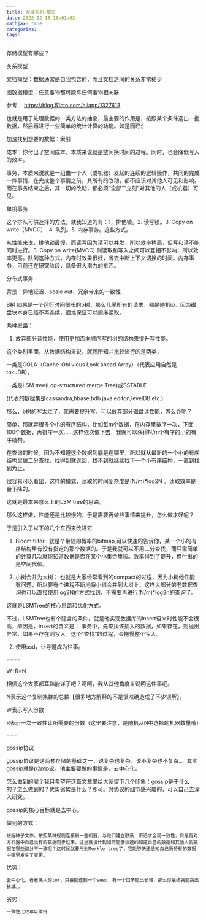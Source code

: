 ```yaml
---
title: 存储系列-概览
date: 2022-02-18 10:01:03
mathjax: true
categories:
tags: 
---
```


存储模型有哪些？

关系模型

文档模型：数据通常是自我包含的，而且文档之间的关系非常稀少

图数据模型：任意事物都可能与任何事物相关联

参考：
https://blog.51cto.com/aliapp/1327613

也就是用于处理数据的一类方法的抽象，最主要的作用是，按照某个条件选出一批数据，然后再进行一些简单的统计计算的功能。如是而已:)

加速找到想要的数据：索引

成本：你付出了空间成本，本质来说就是空间换时间的过程。同时，也会降低写入的效率。

事务，本质来说就是一组由一个人（或机器）发起的连续的逻辑操作，共同的完成一件事情，在完成整个事情之前，其所有的改动，都不应该对其他人可见和影响。而在事务结束之后，其一切的改动，都必须“全部”“立刻”对其他的人（或机器）可见。

单机事务

这个排队可供选择的方法，就我知道的有：1，排他锁。2. 读写锁。3. Copy on write（MVCC） .4. 队列。5. 内存事务。这些方式。

从性能来说，排他锁最慢，而读写因为读可以并发，所以效率稍高，但写和读不能同时进行。3. Copy on write(MVCC) 则读取和写入之间可以互相不影响，所以效率更高。队列这种方式，内存时效果很好，省去中断上下文切换的时间。内存事务，目前还在研究阶段，具备很大潜力的东西。

分布式事务

背景：异地延迟、scale out、冗余带来的一致性

B树
如果是一个运行时间很长的b树，那么几乎所有的请求，都是随机io。因为磁盘块本身已经不再连续，很难保证可以顺序读取。

两种思路：

1. 放弃部分读性能，使用更加面向顺序写的树的结构来提升写性能。

这个类别里面，从数据结构来说，就我所知并比较流行的是两类，

一类是COLA（Cache-Oblivious Look ahead Array）（代表应用自然是tokuDB）。

一类是LSM tree(Log-structured merge Tree)或SSTABLE

(代表的数据集是cassandra,hbase,bdb java editon,levelDB etc.).

那么，b树的写太烂了，我需要提升写，可以放弃部分磁盘读性能，怎么办呢？

简单，那就弄很多个小的有序结构，比如每m个数据，在内存里排序一次，下面100个数据，再排序一次……这样依次做下去，我就可以获得N/m个有序的小的有序结构。

在查询的时候，因为不知道这个数据到底是在哪里，所以就从最新的一个小的有序结构里做二分查找，找得到就返回，找不到就继续找下一个小有序结构，一直到找到为止。

很容易可以看出，这样的模式，读取的时间复杂度是(N/m)*log2N 。读取效率是会下降的。

这就是最本来意义上的LSM tree的思路。

那么这样做，性能还是比较慢的，于是需要再做些事情来提升，怎么做才好呢？

于是引入了以下的几个东西来改进它

1. Bloom filter : 就是个带随即概率的bitmap,可以快速的告诉你，某一个小的有序结构里有没有指定的那个数据的。于是我就可以不用二分查找，而只需简单的计算几次就能知道数据是否在某个小集合里啦。效率得到了提升，但付出的是空间代价。

2. 小树合并为大树： 也就是大家经常看到的compact的过程，因为小树他性能有问题，所以要有个进程不断地将小树合并到大树上，这样大部分的老数据查询也可以直接使用log2N的方式找到，不需要再进行(N/m)*log2n的查询了。

这就是LSMTree的核心思路和优化方式。

不过，LSMTree也有个隐含的条件，就是他实现数据库的insert语义时性能不会很高，原因是，insert的含义是： 事务中，先查找该插入的数据，如果存在，则抛出异常，如果不存在则写入。这个“查找”的过程，会拖慢整个写入。

2. 使用ssd，让寻道成为往事。

====

W+R>N

相信这个大家都耳熟能详了吧？呵呵，我从其他角度来说明这件事吧。

N表示这个复制集群的总数【很多地方解释的不是很准确造成了不少误解】。

W表示写入份数

R表示一次一致性读所需要的份数（这里要注意，是随机从N中选择的机器数量哦）

===

gossip协议

gossip协议是这两套存储的基础之一，说复杂也复杂，说不复杂也不复杂。。其实gossip就是p2p协议。他主要要做的事情是，去中心化。

怎么做到的呢？我只希望在这篇文章里给大家留下几个印象：gossip是干什么的？怎么做到的？优势劣势是什么？即可。对协议的细节感兴趣的，可以自己去深入研究。

gossip的核心目标就是去中心。

做到的方式：

    根据种子文件，按照某种规则连接到一些机器，与他们建立联系，不追求全局一致性，只是将对方机器中自己没有的数据同步过来。这里就设计到如何能够快速的知道自己的数据和其他人的数据在哪些部分不一致呢？这时候就要用到Merkle tree了，它能够快速感知自己所持有的数据中哪里发生了变更。

优势：

    去中心化，看看伟大的tor，只要能连到一个seed，有一个口子能出长城，那么你最终就能跳出长城。。

劣势：

    一致性比较难以维持